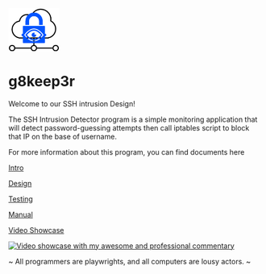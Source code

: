 <img src="https://raw.githubusercontent.com/d0ntblink/g8keep3r/master/extra/logo.png" width=20%>


# g8keep3r

Welcome to our SSH intrusion Design! 

The SSH Intrusion Detector program is a simple monitoring application that will detect password-guessing attempts then call iptables script to block that IP on the base of username. 

For more information about this program, you can find documents here

[Intro](https://github.com/d0ntblink/g8keep3r/blob/master/extra/SSH%20Intrusion%20Detector.pdf)

[Design](https://github.com/d0ntblink/g8keep3r/blob/master/extra/SSH%20Intrusion%20Detector%20Design.pdf)

[Testing](https://github.com/d0ntblink/g8keep3r/blob/master/extra/SSH%20Intrusion%20Detector%20Testing.pdf)

[Manual](https://github.com/d0ntblink/g8keep3r/blob/master/extra/SSH%20Intrusion%20Detector%20User%20Manual.pdf)

[Video Showcase](https://www.youtube.com/watch?v=7yJ08J4DYlo)

[![Video showcase with my awesome and professional commentary](http://img.youtube.com/vi/7yJ08J4DYlo/0.jpg)](http://www.youtube.com/watch?v=7yJ08J4DYlo "g8keep3r")

~ All programmers are playwrights, and all computers are lousy actors. ~ 
